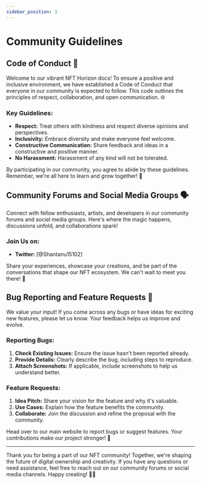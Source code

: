 ```yaml
---
sidebar_position: 3
---
```


# Community Guidelines

## Code of Conduct 🤝

Welcome to our vibrant NFT Horizon docs! To ensure a positive and inclusive environment, we have established a Code of Conduct that everyone in our community is expected to follow. This code outlines the principles of respect, collaboration, and open communication. 🌐

### Key Guidelines:

- **Respect:** Treat others with kindness and respect diverse opinions and perspectives.
- **Inclusivity:** Embrace diversity and make everyone feel welcome.
- **Constructive Communication:** Share feedback and ideas in a constructive and positive manner.
- **No Harassment:** Harassment of any kind will not be tolerated.

By participating in our community, you agree to abide by these guidelines. Remember, we're all here to learn and grow together! 🌱

## Community Forums and Social Media Groups 🗣️

Connect with fellow enthusiasts, artists, and developers in our community forums and social media groups. Here's where the magic happens, discussions unfold, and collaborations spark!

### Join Us on:

- **Twitter:** [@Shantanu15102]


Share your experiences, showcase your creations, and be part of the conversations that shape our NFT ecosystem. We can't wait to meet you there! 🎉

## Bug Reporting and Feature Requests 🐞

We value your input! If you come across any bugs or have ideas for exciting new features, please let us know. Your feedback helps us improve and evolve.

### Reporting Bugs:

1. **Check Existing Issues:** Ensure the issue hasn't been reported already.
2. **Provide Details:** Clearly describe the bug, including steps to reproduce.
3. **Attach Screenshots:** If applicable, include screenshots to help us understand better.

### Feature Requests:

1. **Idea Pitch:** Share your vision for the feature and why it's valuable.
2. **Use Cases:** Explain how the feature benefits the community.
3. **Collaborate:** Join the discussion and refine the proposal with the community.

Head over to our main website to report bugs or suggest features. Your contributions make our project stronger! 🚀

---

Thank you for being a part of our NFT community! Together, we're shaping the future of digital ownership and creativity. If you have any questions or need assistance, feel free to reach out on our community forums or social media channels. Happy creating! 🎨✨